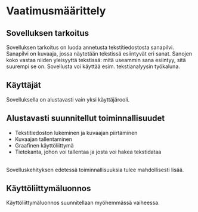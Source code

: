 # Vaatimusmäärittely

## Sovelluksen tarkoitus
Sovelluksen tarkoitus on luoda annetusta tekstitiedostosta sanapilvi.
Sanapilvi on kuvaaja, jossa näytetään tekstissä esiintyvät eri sanat.
Sanojen koko vastaa niiden yleisyyttä tekstissä: mitä useammin sana esiintyy,
sitä suurempi se on. Sovellusta voi käyttää esim. tekstianalyysin työkaluna.

## Käyttäjät
Sovelluksella on alustavasti vain yksi käyttäjärooli. 

## Alustavasti suunnitellut toiminnallisuudet
* Tekstitiedoston lukeminen ja kuvaajan piirtäminen
* Kuvaajan tallentaminen
* Graafinen käyttöliittymä
* Tietokanta, johon voi tallentaa ja josta voi hakea tekstidataa
<br/>
Sovelluskehityksen edetessä toiminnallisuuksia tulee mahdollisesti lisää.

## Käyttöliittymäluonnos
Käyttöliittymäluonnos suunnitellaan myöhemmässä vaiheessa.


